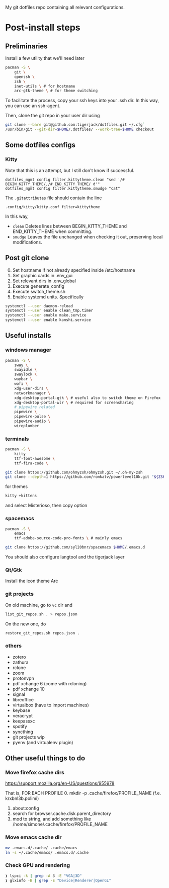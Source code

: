 My git dotfiles repo containing all relevant configurations.

# Post-install steps
## Preliminaries
Install a few utility that we'll need later
```sh
pacman -S \
    git \
    openssh \
    zsh \
    inet-utils \ # for hostname
    arc-gtk-theme \ # for theme switching
```

To facilitate the process, copy your ssh keys into your .ssh dir. In this
way, you can use an ssh-agent.

Then, clone the git repo in your user dir using

```sh
git clone --bare git@github.com:tigerjack/dotfiles.git ~/.cfg`
/usr/bin/git --git-dir=$HOME/.dotfiles/ --work-tree=$HOME checkout
```

## Some dotfiles configs 
### Kitty
Note that this is an attempt, but I still don't know if successful.

```
dotfiles_mgmt config filter.kittytheme.clean "sed '/# BEGIN_KITTY_THEME/,/# END_KITTY_THEME/ d'"
dotfiles_mgmt config filter.kittytheme.smudge "cat"
```
The `.gitattributes` file should contain the line
```
.config/kitty/kitty.conf filter=kittytheme
```

In this way,
- `clean` Deletes lines between BEGIN_KITTY_THEME and END_KITTY_THEME when committing.
- `smudge` Leaves the file unchanged when checking it out, preserving local modifications.

## Post git clone
0. Set hostname if not already specified inside /etc/hostname
1. Set graphic cards in .env_gui
2. Set relevant dirs in .env_global
3. Execute generate_config
4. Execute switch_theme.sh
5. Enable systemd units. Specifically
```bash
systemctl --user daemon-reload
systemctl --user enable clean_tmp.timer
systemctl --user enable mako.service
systemctl --user enable kanshi.service
```

## Useful installs

### windows manager
```sh
pacman -S \
    sway \
    swayidle \
    swaylock \
    waybar \
    wofi \
    xdg-user-dirs \
    networkmanager \
    xdg-desktop-portal-gtk \ # useful also to switch theme on Firefox
    xdg-desktop-portal-wlr \ # required for screensharing
    # pipewire related
    pipewire \
    pipewire-pulse \
    pipewire-audio \
    wireplumber
```

### terminals
```sh
pacman -S \
    kitty
    ttf-font-awesome \
    ttf-fira-code \

git clone https://github.com/ohmyzsh/ohmyzsh.git ~/.oh-my-zsh
git clone --depth=1 https://github.com/romkatv/powerlevel10k.git "${ZSH_CUSTOM:-$HOME/.oh-my-zsh/custom}/themes/powerlevel10k"
```

for themes
```sh
kitty +kittens
```
and select Misterioso, then copy option

### spacemacs

```sh
pacman -S \
    emacs
    ttf-adobe-source-code-pro-fonts \ # mainly emacs

git clone https://github.com/syl20bnr/spacemacs $HOME/.emacs.d
```

You should also configure langtool and the tigerjack layer

### Qt/Gtk
Install the icon theme Arc

### git projects
On old machine, go to `vc` dir and
```sh
list_git_repos.sh . > repos.json
```

On the new one, do 

```sh
restore_git_repos.sh repos.json .
```

### others
- zotero
- zathura
- rclone
- zoom
- protonvpn
- pdf xchange 6 (come with rcloning)
- pdf xchange 10
- signal
- libreoffice
- virtualbox (have to import machines)
- keybase
- veracrypt
- keepassxc
- spotify
- syncthing
- git projects wip
- pyenv (and virtualenv plugin)


## Other useful things to do
###  Move firefox cache dirs
https://support.mozilla.org/en-US/questions/955978

That is, FOR EACH PROFILE
0. mkdir -p .cache/firefox/PROFILE_NAME (f.e. krxbnl3b.polimi)
1. about:config
2. search for browser.cache.disk.parent_directory 
3. mod to string, and add something like /home/simone/.cache/firefox/PROFILE_NAME

### Move emacs cache dir
```sh
mv .emacs.d/.cache/ .cache/emacs
ln -s ~/.cache/emacs/ .emacs.d/.cache
```

### Check GPU and rendering
```sh
❯ lspci -k | grep -A 3 -E "VGA|3D"
❯ glxinfo -B | grep -E "Device|Renderer|OpenGL"
```
